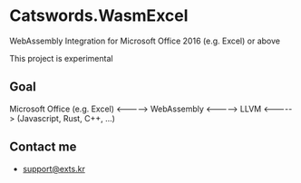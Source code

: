 # Catswords.WasmExcel

WebAssembly Integration for Microsoft Office 2016 (e.g. Excel) or above

This project is experimental

## Goal

Microsoft Office (e.g. Excel) <-----> WebAssembly <-----> LLVM <-----> (Javascript, Rust, C++, ...)

## Contact me
  * support@exts.kr
